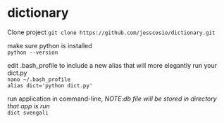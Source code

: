 # dictionary
Clone project
```git clone https://github.com/jesscosio/dictionary.git```  

make sure python is installed  
```python --version```

edit .bash_profile to include a new alias that will more elegantly run your dict.py  
```nano ~/.bash_profile```  
```alias dict='python dict.py'```

run application in command-line, *NOTE:db file will be stored in directory that app is run*  
```dict svengali```
